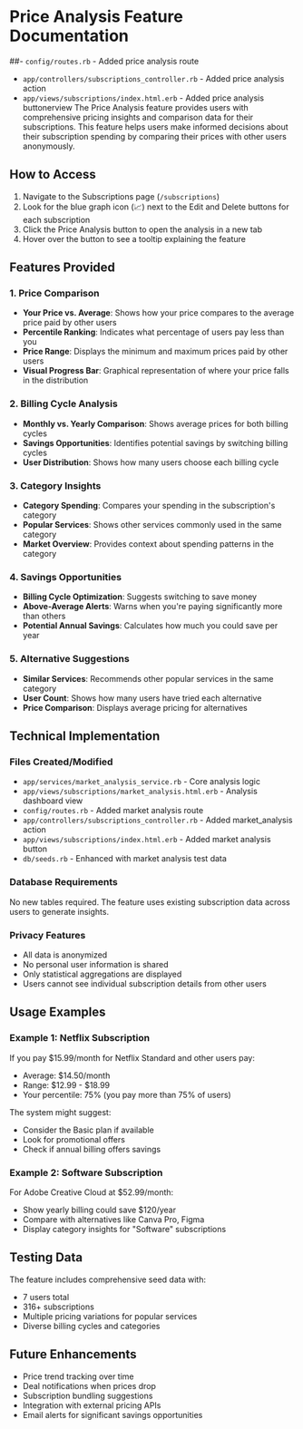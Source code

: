 # Price Analysis Feature Documentation

##- `config/routes.rb` - Added price analysis route
- `app/controllers/subscriptions_controller.rb` - Added price analysis action  
- `app/views/subscriptions/index.html.erb` - Added price analysis buttonerview
The Price Analysis feature provides users with comprehensive pricing insights and comparison data for their subscriptions. This feature helps users make informed decisions about their subscription spending by comparing their prices with other users anonymously.

## How to Access
1. Navigate to the Subscriptions page (`/subscriptions`)
2. Look for the blue graph icon (📈) next to the Edit and Delete buttons for each subscription
3. Click the Price Analysis button to open the analysis in a new tab
4. Hover over the button to see a tooltip explaining the feature

## Features Provided

### 1. Price Comparison
- **Your Price vs. Average**: Shows how your price compares to the average price paid by other users
- **Percentile Ranking**: Indicates what percentage of users pay less than you
- **Price Range**: Displays the minimum and maximum prices paid by other users
- **Visual Progress Bar**: Graphical representation of where your price falls in the distribution

### 2. Billing Cycle Analysis
- **Monthly vs. Yearly Comparison**: Shows average prices for both billing cycles
- **Savings Opportunities**: Identifies potential savings by switching billing cycles
- **User Distribution**: Shows how many users choose each billing cycle

### 3. Category Insights
- **Category Spending**: Compares your spending in the subscription's category
- **Popular Services**: Shows other services commonly used in the same category
- **Market Overview**: Provides context about spending patterns in the category

### 4. Savings Opportunities
- **Billing Cycle Optimization**: Suggests switching to save money
- **Above-Average Alerts**: Warns when you're paying significantly more than others
- **Potential Annual Savings**: Calculates how much you could save per year

### 5. Alternative Suggestions
- **Similar Services**: Recommends other popular services in the same category
- **User Count**: Shows how many users have tried each alternative
- **Price Comparison**: Displays average pricing for alternatives

## Technical Implementation

### Files Created/Modified
- `app/services/market_analysis_service.rb` - Core analysis logic
- `app/views/subscriptions/market_analysis.html.erb` - Analysis dashboard view
- `config/routes.rb` - Added market analysis route
- `app/controllers/subscriptions_controller.rb` - Added market_analysis action
- `app/views/subscriptions/index.html.erb` - Added market analysis button
- `db/seeds.rb` - Enhanced with market analysis test data

### Database Requirements
No new tables required. The feature uses existing subscription data across users to generate insights.

### Privacy Features
- All data is anonymized
- No personal user information is shared
- Only statistical aggregations are displayed
- Users cannot see individual subscription details from other users

## Usage Examples

### Example 1: Netflix Subscription
If you pay $15.99/month for Netflix Standard and other users pay:
- Average: $14.50/month
- Range: $12.99 - $18.99
- Your percentile: 75% (you pay more than 75% of users)

The system might suggest:
- Consider the Basic plan if available
- Look for promotional offers
- Check if annual billing offers savings

### Example 2: Software Subscription
For Adobe Creative Cloud at $52.99/month:
- Show yearly billing could save $120/year
- Compare with alternatives like Canva Pro, Figma
- Display category insights for "Software" subscriptions

## Testing Data
The feature includes comprehensive seed data with:
- 7 users total
- 316+ subscriptions
- Multiple pricing variations for popular services
- Diverse billing cycles and categories

## Future Enhancements
- Price trend tracking over time
- Deal notifications when prices drop
- Subscription bundling suggestions
- Integration with external pricing APIs
- Email alerts for significant savings opportunities
